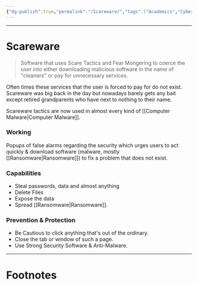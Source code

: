 ```yaml
---
{"dg-publish":true,"permalink":"/Scareware/","tags":["Academics","CyberSec"]}
---
```



---
# Scareware
> Software that uses Scare Tactics and Fear Mongering to coerce the user into either downloading malicious software in the name of "cleaners" or pay for unnecessary services.

Often times these services that the user is forced to pay for do not exist.
Scareware was big back in the day but nowadays barely gets any bait except retired grandparents who have next to nothing to their name.

Scareware tactics are now used in almost every kind of [[Computer Malware\|Computer Malware]].

### Working
Popups of false alarms regarding the security which urges users to act quickly & download software (malware, mostly [[Ransomware\|Ransomware]]) to fix a problem that does not exist.

### Capabilities
- Steal passwords, data and almost anything
- Delete Files
- Expose the data
- Spread [[Ransomware\|Ransomware]].

### Prevention & Protection
- Be Cautious to click anything that's out of the ordinary.
- Close the tab or window of such a page.
- Use Strong Security Software & Anti-Malware.

---
# Footnotes